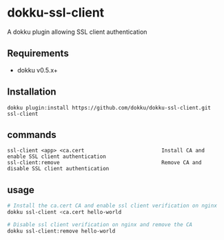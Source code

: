 # dokku-ssl-client
A dokku plugin allowing SSL client authentication

## Requirements
* dokku v0.5.x+

## Installation
```
dokku plugin:install https://github.com/dokku/dokku-ssl-client.git ssl-client
```
## commands
```
ssl-client <app> <ca.cert                         Install CA and enable SSL client authentication
ssl-client:remove                                 Remove CA and disable SSL client authentication
```

## usage

```bash
# Install the ca.cert CA and enable ssl client verification on nginx
dokku ssl-client <ca.cert hello-world

# Disable ssl client verification on nginx and remove the CA
dokku ssl-client:remove hello-world

```

